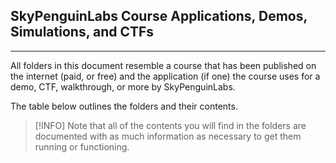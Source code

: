 ## SkyPenguinLabs Course Applications, Demos, Simulations, and CTFs
---

All folders in this document resemble a course that has been published on the internet (paid, or free) and the application (if one) the course uses for a demo, CTF, walkthrough, or more by SkyPenguinLabs.

The table below outlines the folders and their contents.

> [!INFO]
> Note that all of the contents you will find in the folders are documented with as much information as necessary to get them running or functioning. 
